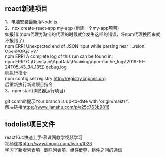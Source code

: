 ## react新建项目  
1、电脑安装最新版Node.js.  
2、npx create-react-app my-app (新建一个my-app项目)  
如报错:(npm代理为淘宝的代理的时候就会发生这样的错误，将npm代理换回来就不报错了)  
npm ERR! Unexpected end of JSON input while parsing near '...rsion: OpenPGP.js v3.'   
npm ERR! A complete log of this run can be found in:  
npm ERR!     C:\Users\qin\AppData\Roaming\npm-cache\_logs\2019-10-24T05_43_34_135Z-debug.log  
则执行指令  
npm config set registry http://registry.cnpmjs.org  
后重新执行新建项目指令  
3、npm start(浏览器运行项目)  

git commit提示Your branch is up-to-date with 'origin/master'.  
解决链接<https://www.jianshu.com/p/e25c763b9816>

## todolist项目文件  
react16.4快速上手-慕课网教学视频学习  
视频连接<http://www.imooc.com/learn/1023>  
学习了新增列表项，删除列表项，组件嵌套，组件之间的通信  